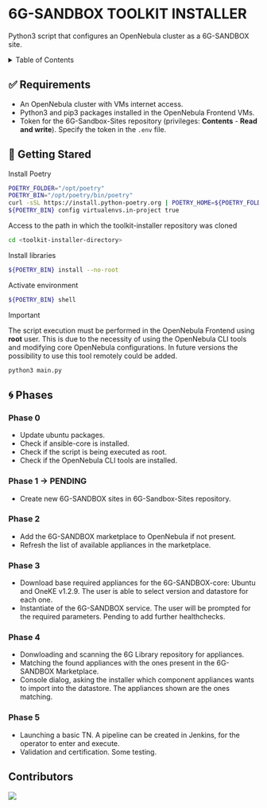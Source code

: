# 6G-SANDBOX TOOLKIT INSTALLER

Python3 script that configures an OpenNebula cluster as a 6G-SANDBOX site. 

<details>
<summary>Table of Contents</summary>

- [6G-SANDBOX TOOLKIT INSTALLER](#6g-sandbox-toolkit-installer)
  - [:white\_check\_mark: Requirements](#white_check_mark-requirements)
  - [:rocket: Getting Stared](#rocket-getting-stared)
  - [:cyclone: Phases](#cyclone-phases)
    - [Phase 0](#phase-0)
    - [Phase 1 -\> PENDING](#phase-1---pending)
    - [Phase 2](#phase-2)
    - [Phase 3](#phase-3)
    - [Phase 4](#phase-4)
    - [Phase 5](#phase-5)

</details>

## :white_check_mark: Requirements

- An OpenNebula cluster with VMs internet access.
- Python3 and pip3 packages installed in the OpenNebula Frontend VMs.
- Token for the 6G-Sandbox-Sites repository (privileges: **Contents** - **Read and write**). Specify the token in the `.env` file.

## :rocket: Getting Stared

Install Poetry

```bash
POETRY_FOLDER="/opt/poetry"
POETRY_BIN="/opt/poetry/bin/poetry"
curl -sSL https://install.python-poetry.org | POETRY_HOME=${POETRY_FOLDER} python3 -
${POETRY_BIN} config virtualenvs.in-project true
```

Access to the path in which the toolkit-installer repository was cloned 

```bash
cd <toolkit-installer-directory>
```

Install libraries

```bash
${POETRY_BIN} install --no-root
```

Activate environment
```bash
${POETRY_BIN} shell
```

> [!IMPORTANT]
> The script execution must be performed in the OpenNebula Frontend using **root** user. This is due to the necessity of using the OpenNebula CLI tools and modifying core OpenNebula configurations. In future versions the possibility to use this tool remotely could be added.

```bash
python3 main.py
```

## :cyclone: Phases

### Phase 0

- Update ubuntu packages.
- Check if ansible-core is installed.
- Check if the script is being executed as root.
- Check if the OpenNebula CLI tools are installed.

### Phase 1 -> PENDING

- Create new 6G-SANDBOX sites in 6G-Sandbox-Sites repository.

### Phase 2

- Add the 6G-SANDBOX marketplace to OpenNebula if not present.
- Refresh the list of available appliances in the marketplace.

### Phase 3

- Download base required appliances for the 6G-SANDBOX-core: Ubuntu and OneKE v1.2.9. The user is able to select version and datastore for each one.
- Instantiate of the 6G-SANDBOX service. The user will be prompted for the required parameters. Pending to add further healthchecks.

### Phase 4

- Donwloading and scanning the 6G Library repository for appliances.
- Matching the found appliances with the ones present in the 6G-SANDBOX Marketplace.
- Console dialog, asking the installer which component appliances  wants to import into the datastore. The appliances shown are the ones matching.

### Phase 5

- Launching a basic TN. A pipeline can be created in Jenkins, for the operator to enter and execute.
- Validation and certification. Some testing.

## Contributors <!-- omit in toc -->

<a href="https://github.com/6G-SANDBOX/toolkit-installer/graphs/contributors">
  <img src="https://contrib.rocks/image?repo=6G-SANDBOX/toolkit-installer" />
</a>